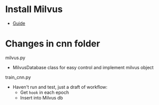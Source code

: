 # Install Milvus 
* [Guide](https://milvus.io/docs/install_standalone-docker.md)

# Changes in cnn folder

milvus.py
* MilvusDatabase class for easy control and implement milvus object

train_cnn.py
* Haven't run and test, just a draft of workflow:
    * Get `hook` in each epoch 
    * Insert into Milvus db
